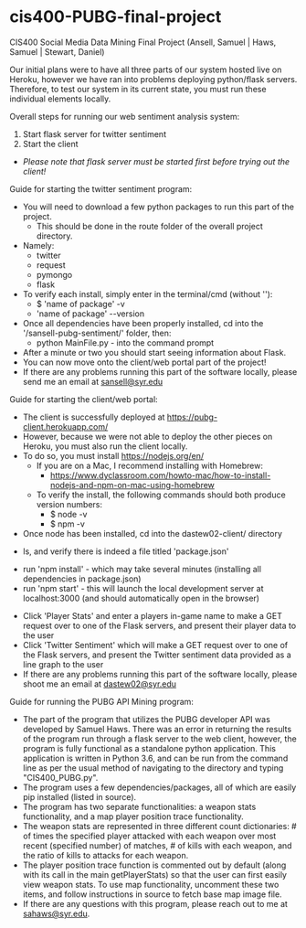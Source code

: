 # cis400-PUBG-final-project
CIS400 Social Media Data Mining Final Project (Ansell, Samuel | Haws, Samuel | Stewart, Daniel)


Our initial plans were to have all three parts of our system hosted live on Heroku,
however we have ran into problems deploying python/flask servers. Therefore, to test our
system in its current state, you must run these individual elements locally.

Overall steps for running our web sentiment analysis system:

1. Start flask server for twitter sentiment
2. Start the client

- *Please note that flask server must be started first before trying out the client!*

Guide for starting the twitter sentiment program:

* You will need to download a few python packages to run this part of the project.
  * This should be done in the route folder of the overall project directory.
* Namely:
  * twitter
  * request
  * pymongo
  * flask
* To verify each install, simply enter in the terminal/cmd (without ''):
  * $ 'name of package' -v
  * 'name of package' --version
* Once all dependencies have been properly installed, cd into the '/sansell-pubg-sentiment/' folder, then:
  * python MainFile.py     - into the command prompt
* After a minute or two you should start seeing information about Flask.
* You can now move onto the client/web portal part of the project!
* If there are any problems running this part of the software locally, please send me an email at sansell@syr.edu


Guide for starting the client/web portal:

* The client is successfully deployed at https://pubg-client.herokuapp.com/
* However, because we were not able to deploy the other pieces on Heroku, you must also run the client locally.
* To do so, you must install https://nodejs.org/en/
  * If you are on a Mac, I recommend installing with Homebrew:
    * https://www.dyclassroom.com/howto-mac/how-to-install-nodejs-and-npm-on-mac-using-homebrew
  * To verify the install, the following commands should both produce version numbers:
    * $ node -v
    * $ npm -v
* Once node has been installed, cd into the dastew02-client/ directory

- ls, and verify there is indeed a file titled 'package.json'

* run 'npm install' - which may take several minutes (installing all dependencies in package.json)
* run 'npm start' - this will launch the local development server at localhost:3000 (and should automatically open in the browser)

- Click 'Player Stats' and enter a players in-game name to make a GET request over to one of the Flask servers, and present their player data to the user
- Click 'Twitter Sentiment' which will make a GET request over to one of the Flask servers, and present the Twitter sentiment data provided as a line graph to the user
- If there are any problems running this part of the software locally, please shoot me an email at dastew02@syr.edu


Guide for running the PUBG API Mining program:

* The part of the program that utilizes the PUBG developer API was developed by Samuel Haws. There was an error in returning the results of the program run through a flask server to the web client, however, the program is fully functional as a standalone python application. This application is written in Python 3.6, and can be run from the command line as per the usual method of navigating to the directory and typing "CIS400_PUBG.py". 
* The program uses a few dependencies/packages, all of which are easily pip installed (listed in source).
* The program has two separate functionalities: a weapon stats functionality, and a map player position trace functionality.
* The weapon stats are represented in three different count dictionaries: # of times the specified player attacked with each weapon over most recent (specified number) of matches, # of kills with each weapon, and the ratio of kills to attacks for each weapon. 
* The player position trace function is commented out by default (along with its call in the main getPlayerStats) so that the user can first easily view weapon stats. To use map functionality, uncomment these two items, and follow instructions in source to fetch base map image file. 
* If there are any questions with this program, please reach out to me at sahaws@syr.edu.
